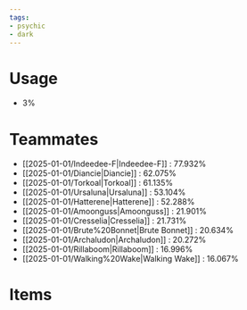 ```yaml
---
tags:
- psychic
- dark
---
```

# Usage
- 3%
# Teammates
- [[2025-01-01/Indeedee-F|Indeedee-F]] : 77.932%
- [[2025-01-01/Diancie|Diancie]] : 62.075%
- [[2025-01-01/Torkoal|Torkoal]] : 61.135%
- [[2025-01-01/Ursaluna|Ursaluna]] : 53.104%
- [[2025-01-01/Hatterene|Hatterene]] : 52.288%
- [[2025-01-01/Amoonguss|Amoonguss]] : 21.901%
- [[2025-01-01/Cresselia|Cresselia]] : 21.731%
- [[2025-01-01/Brute%20Bonnet|Brute Bonnet]] : 20.634%
- [[2025-01-01/Archaludon|Archaludon]] : 20.272%
- [[2025-01-01/Rillaboom|Rillaboom]] : 16.996%
- [[2025-01-01/Walking%20Wake|Walking Wake]] : 16.067%
# Items